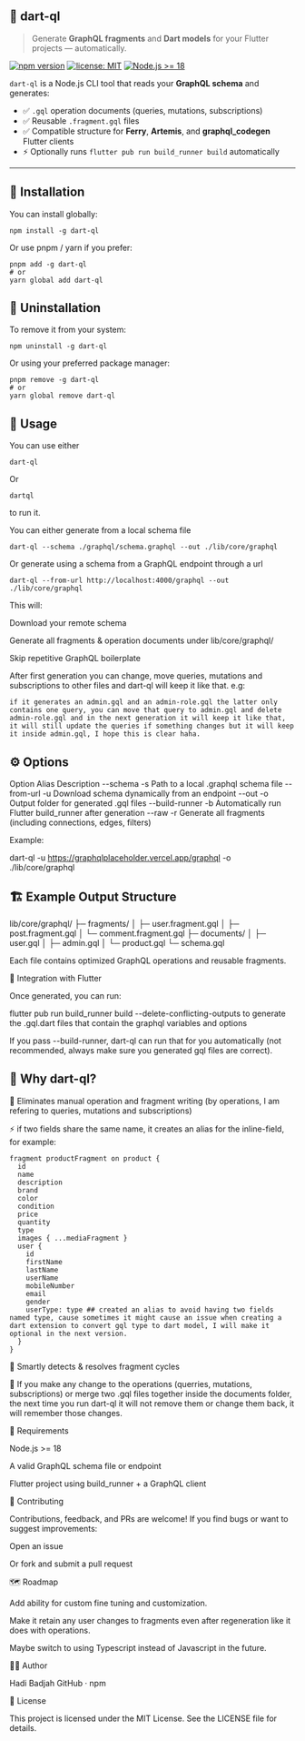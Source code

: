 <br>

##   🎯 dart-ql

> Generate **GraphQL fragments** and **Dart models** for your Flutter projects — automatically.

[![npm version](https://img.shields.io/npm/v/dart-ql.svg?color=blue)](https://www.npmjs.com/package/dart-ql)
[![license: MIT](https://img.shields.io/badge/license-MIT-green.svg)](https://opensource.org/licenses/MIT)
[![Node.js >= 18](https://img.shields.io/badge/node-%3E%3D18-blue.svg)](https://nodejs.org)

`dart-ql` is a Node.js CLI tool that reads your **GraphQL schema** and generates:
- ✅ `.gql` operation documents (queries, mutations, subscriptions)
- ✅ Reusable `.fragment.gql` files
- ✅ Compatible structure for **Ferry**, **Artemis**, and **graphql_codegen** Flutter clients  
- ⚡ Optionally runs `flutter pub run build_runner build` automatically

---

##   🚀 Installation

You can install globally:

```
npm install -g dart-ql
```

Or use pnpm / yarn if you prefer:

```
pnpm add -g dart-ql
# or
yarn global add dart-ql
```

## 🧹 Uninstallation

To remove it from your system:
```
npm uninstall -g dart-ql
```

Or using your preferred package manager:
```
pnpm remove -g dart-ql
# or
yarn global remove dart-ql
```

##   🧰 Usage

You can use either
```
dart-ql
```
Or 
```
dartql
```

to run it.


You can either generate from a local schema file
```
dart-ql --schema ./graphql/schema.graphql --out ./lib/core/graphql
```

Or generate using a schema from a GraphQL endpoint through a url
```
dart-ql --from-url http://localhost:4000/graphql --out ./lib/core/graphql
```

This will:

Download your remote schema

Generate all fragments & operation documents under lib/core/graphql/

Skip repetitive GraphQL boilerplate

After first generation you can change, move queries, mutations and subscriptions to  other files and dart-ql will keep it like that. e.g:
```
if it generates an admin.gql and an admin-role.gql the latter only contains one query, you can move that query to admin.gql and delete admin-role.gql and in the next generation it will keep it like that, it will still update the queries if something changes but it will keep it inside admin.gql, I hope this is clear haha.
```

## ⚙️ Options
Option	Alias	Description
--schema <path>	-s	Path to a local .graphql schema file
--from-url <url>	-u	Download schema dynamically from an endpoint
--out <path>	-o	Output folder for generated .gql files
--build-runner	-b	Automatically run Flutter build_runner after generation
--raw	-r	Generate all fragments (including connections, edges, filters)

Example:

dart-ql -u https://graphqlplaceholder.vercel.app/graphql -o ./lib/core/graphql 

##   🏗️ Example Output Structure
lib/core/graphql/
 ├─ fragments/
 │   ├─ user.fragment.gql
 │   ├─ post.fragment.gql
 │   └─ comment.fragment.gql
 ├─ documents/
 │   ├─ user.gql
 │   ├─ admin.gql
 │   └─ product.gql
 └─ schema.gql


Each file contains optimized GraphQL operations and reusable fragments.

🔄 Integration with Flutter

Once generated, you can run:

flutter pub run build_runner build --delete-conflicting-outputs to generate the .gql.dart files that contain the graphql variables and options




If you pass --build-runner, dart-ql can run that for you automatically (not recommended, always make sure you generated gql files are correct).

##   🧩 Why dart-ql?

🧩 Eliminates manual operation and fragment writing (by operations, I am refering to queries, mutations and subscriptions) 

⚡ if two fields share the same name, it creates an alias for the inline-field, for example:
```
fragment productFragment on product {
  id
  name
  description
  brand
  color
  condition
  price
  quantity
  type
  images { ...mediaFragment }
  user {
    id
    firstName
    lastName
    userName
    mobileNumber
    email
    gender
    userType: type ## created an alias to avoid having two fields named type, cause sometimes it might cause an issue when creating a dart extension to convert gql type to dart model, I will make it optional in the next version.
  }
}
```

🧠 Smartly detects & resolves fragment cycles

🧱 If you make any change to the operations  (querries, mutations, subscriptions) or merge two .gql files together inside the documents folder, the next time you run dart-ql it will not remove them or change them back, it will remember those changes.


🧪 Requirements

Node.js >= 18

A valid GraphQL schema file or endpoint

Flutter project using build_runner + a GraphQL client


🤝 Contributing

Contributions, feedback, and PRs are welcome!
If you find bugs or want to suggest improvements:

Open an issue

Or fork and submit a pull request

🗺️ Roadmap

 Add ability for custom fine tuning and customization.

 Make it retain any user changes to fragments even after regeneration like it does with operations.

 Maybe switch to using Typescript instead of Javascript in the future.


🧑‍💻 Author

Hadi Badjah
GitHub
 · npm

🪪 License

This project is licensed under the MIT License.
See the LICENSE
 file for details.

